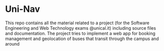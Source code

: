 # Uni-Nav

This repo contains all the material related to a project (for the Software Engineering and Web Technology exams @unical.it) including source files and documentation. The project tries to implement a web app for booking management and geolocation of buses that transit through the campus and around